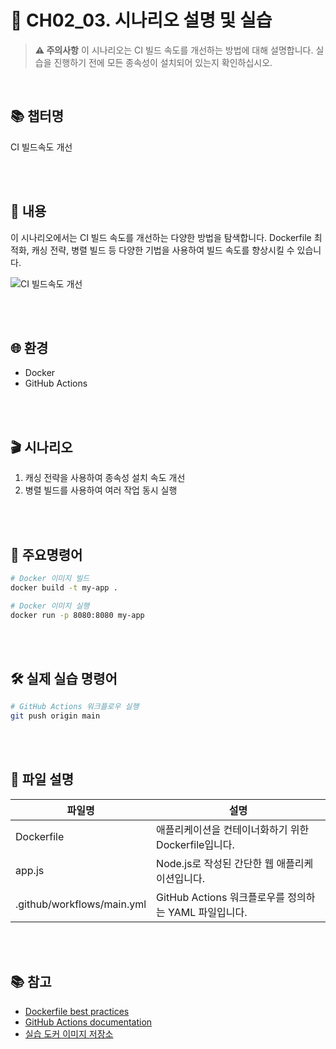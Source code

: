 # 🚀 CH02_03. 시나리오 설명 및 실습
> **⚠️ 주의사항**
이 시나리오는 CI 빌드 속도를 개선하는 방법에 대해 설명합니다. 실습을 진행하기 전에 모든 종속성이 설치되어 있는지 확인하십시오.

<br>

## 📚 챕터명

CI 빌드속도 개선

<br><br>

## 📝 내용

이 시나리오에서는 CI 빌드 속도를 개선하는 다양한 방법을 탐색합니다. Dockerfile 최적화, 캐싱 전략, 병렬 빌드 등 다양한 기법을 사용하여 빌드 속도를 향상시킬 수 있습니다.

![CI 빌드속도 개선](../images/ci-build-speed.png)

<br><br>

## 🌐 환경

- Docker
- GitHub Actions

<br><br>

## 🎬 시나리오

1. 캐싱 전략을 사용하여 종속성 설치 속도 개선
2. 병렬 빌드를 사용하여 여러 작업 동시 실행

<br><br>

## 📌 주요명령어

```bash
# Docker 이미지 빌드
docker build -t my-app .

# Docker 이미지 실행
docker run -p 8080:8080 my-app
```

<br><br>

## 🛠️ 실제 실습 명령어

```bash
# GitHub Actions 워크플로우 실행
git push origin main
```

<br><br>

## 📁 파일 설명
|파일명|설명|
|---|---|
|Dockerfile|애플리케이션을 컨테이너화하기 위한 Dockerfile입니다.|
|app.js|Node.js로 작성된 간단한 웹 애플리케이션입니다.|
|.github/workflows/main.yml|GitHub Actions 워크플로우를 정의하는 YAML 파일입니다.|

<br><br>

## 📚 참고
- [Dockerfile best practices](https://docs.docker.com/develop/develop-images/dockerfile_best-practices/)
- [GitHub Actions documentation](https://docs.github.com/en/actions)
- [실습 도커 이미지 저장소](https://hub.docker.com/repository/docker/username/repo)
